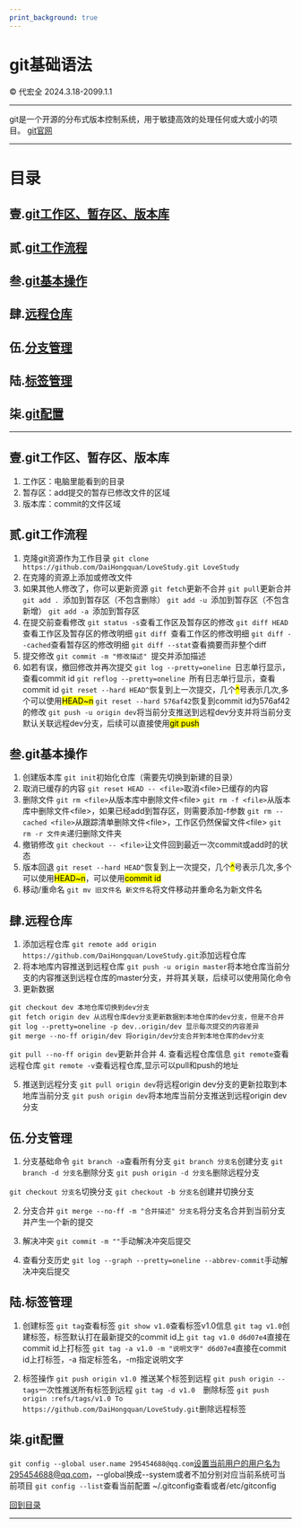 ```yaml
---
print_background: true
---
```



# git基础语法
&copy; 代宏全 2024.3.18-2099.1.1

---
git是一个开源的分布式版本控制系统，用于敏捷高效的处理任何或大或小的项目。
[git官网](https://git-scm.com/)

---

<h1 id="menu">目录</h1>

## 壹.[git工作区、暂存区、版本库](#p1)
## 贰.[git工作流程](#p2)
## 叁.[git基本操作](#p3)
## 肆.[远程仓库](#p4)
## 伍.[分支管理](#p5)
## 陆.[标签管理](#p6)
## 柒.[git配置](#p7)

---



<h2 id="p1"> 壹.git工作区、暂存区、版本库</h2>

1. 工作区：电脑里能看到的目录
2. 暂存区：add提交的暂存已修改文件的区域
3. 版本库：commit的文件区域

<h2 id="p2"> 贰.git工作流程</h2>

1. 克隆git资源作为工作目录
`git clone https://github.com/DaiHongquan/LoveStudy.git LoveStudy`
2. 在克隆的资源上添加或修改文件
3. 如果其他人修改了，你可以更新资源
`git fetch`更新不合并
`git pull`更新合并
`git add . `添加到暂存区（不包含删除）
`git add -u `添加到暂存区（不包含新增）
`git add -a `添加到暂存区
4. 在提交前查看修改
`git status -s`查看工作区及暂存区的修改
`git diff HEAD`查看工作区及暂存区的修改明细
`git diff `查看工作区的修改明细
`git diff --cached`查看暂存区的修改明细
`git diff --stat`查看摘要而非整个diff
5. 提交修改
`git commit -m "修改描述" `提交并添加描述
6. 如若有误，撤回修改并再次提交
`git log --pretty=oneline `日志单行显示，查看commit id
`git reflog --pretty=oneline `所有日志单行显示，查看commit id
`git reset --hard HEAD^`恢复到上一次提交，几个<mark>^</mark>号表示几次,多个可以使用<mark>HEAD~n</mark>
`git reset --hard 576af42`恢复到commit id为576af42的修改
`git push -u origin dev`将当前分支推送到远程dev分支并将当前分支默认关联远程dev分支，后续可以直接使用<mark>git push</mark>

<h2 id="p3"> 叁.git基本操作</h2>

1. 创建版本库
`git init`初始化仓库（需要先切换到新建的目录）
2. 取消已缓存的内容
`git reset HEAD -- <file>`取消\<file>已缓存的内容
3. 删除文件
`git rm <file>`从版本库中删除文件\<file>
`git rm -f <file>`从版本库中删除文件\<file>，如果已经add到暂存区，则需要添加-f参数
`git rm --cached <file>`从跟踪清单删除文件\<file>，工作区仍然保留文件\<file>
`git rm -r 文件夹`递归删除文件夹
4. 撤销修改
`git checkout -- <file>`让文件回到最近一次commit或add时的状态
5. 版本回退
`git reset --hard HEAD^`恢复到上一次提交，几个<mark>^</mark>号表示几次,多个可以使用<mark>HEAD~n</mark>，可以使用<mark>commit id</mark>
6. 移动/重命名
`git mv 旧文件名 新文件名`将文件移动并重命名为新文件名

<h2 id="p4"> 肆.远程仓库</h2>

1. 添加远程仓库
`git remote add origin https://github.com/DaiHongquan/LoveStudy.git`添加远程仓库
2. 将本地库内容推送到远程仓库
`git push -u origin master`将本地仓库当前分支的内容推送到远程仓库的master分支，并将其关联，后续可以使用简化命令
3. 更新数据
```
git checkout dev 本地仓库切换到dev分支
git fetch origin dev 从远程仓库dev分支更新数据到本地仓库的dev分支，但是不合并
git log --pretty=oneline -p dev..origin/dev 显示每次提交的内容差异
git merge --no-ff origin/dev 将origin/dev分支合并到本地仓库的dev分支
```
`git pull --no-ff origin dev`更新并合并
4. 查看远程仓库信息
`git remote`查看远程仓库
`git remote -v`查看远程仓库,显示可以pull和push的地址

5. 推送到远程分支
`git pull origin dev`将远程origin dev分支的更新拉取到本地库当前分支
`git push origin dev`将本地库当前分支推送到远程origin dev分支


<h2 id="p5"> 伍.分支管理</h2>

1. 分支基础命令
`git branch -a`查看所有分支
`git branch 分支名`创建分支
`git branch -d 分支名`删除分支
`git push origin -d 分支名`删除远程分支

`git checkout 分支名`切换分支
`git checkout -b 分支名`创建并切换分支

2. 分支合并
`git merge --no-ff -m "合并描述" 分支名`将分支名合并到当前分支并产生一个新的提交 

3. 解决冲突
`git commit -m ""`手动解决冲突后提交

4. 查看分支历史
`git log --graph --pretty=oneline --abbrev-commit`手动解决冲突后提交

<h2 id="p6"> 陆.标签管理</h2>

1. 创建标签
`git tag`查看标签
`git show v1.0`查看标签v1.0信息
`git tag v1.0`创建标签，标签默认打在最新提交的commit id上
`git tag v1.0 d6d07e4`直接在commit id上打标签
`git tag -a v1.0 -m "说明文字" d6d07e4`直接在commit id上打标签，-a 指定标签名，-m指定说明文字

2. 标签操作
`git push origin v1.0 `推送某个标签到远程
`git push origin --tags`一次性推送所有标签到远程
`git tag -d v1.0  `删除标签
`git push origin :refs/tags/v1.0 To https://github.com/DaiHongquan/LoveStudy.git`删除远程标签

<h2 id="p6"> 柒.git配置</h2>

`git config --global user.name 295454688@qq.com`设置当前用户的用户名为295454688@qq.com，--global换成--system或者不加分别对应当前系统可当前项目
`git config --list`查看当前配置
~/.gitconfig查看或者/etc/gitconfig

[回到目录](#menu)

---














